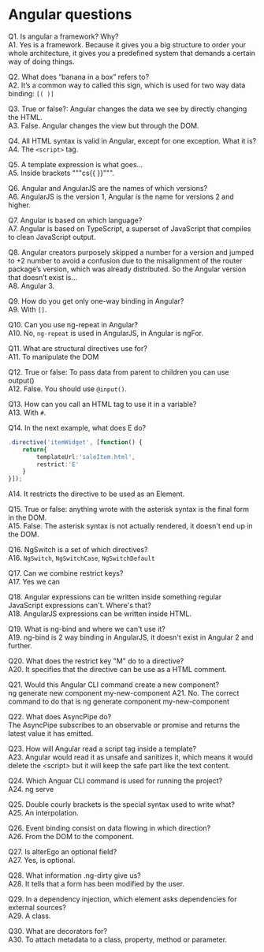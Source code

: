 # Angular questions

Q1. Is angular a framework? Why? <br>
A1. Yes is a framework. Because it gives you a big structure to order your whole architecture, it gives you a predefined system that demands a certain way of doing things.

Q2. What does “banana in a box” refers to? <br>
A2. It’s a common way to called this sign, which is used for two way data binding: `[( )]`

Q3. True or false?: Angular changes the data we see by directly changing the HTML.<br>
A3. False. Angular changes the view but through the DOM.

Q4. All HTML syntax is valid in Angular, except for one exception. What it is? <br>
A4. The `<script>` tag.

Q5. A template expression is what goes…<br>
A5. Inside brackets """cs{{  }}""".

Q6. Angular and AngularJS are the names of which versions?<br>
A6. AngularJS is the version 1, Angular is the name for versions 2 and higher.

Q7. Angular is based on which language?<br>
A7. Angular is based on TypeScript, a superset of JavaScript that compiles to clean JavaScript output.

Q8. Angular creators purposely skipped a number for a version and jumped to +2 number to avoid a confusion due to the misalignment of the router package’s version, which was already distributed. So the Angular version that doesn’t exist is...<br>
A8. Angular 3.

Q9. How do you get only one-way binding in Angular?<br>
A9. With `[]`.

Q10. Can you use ng-repeat in Angular?<br>
A10. No, `ng-repeat` is used in AngularJS, in Angular is ngFor.

Q11. What are structural directives use for?<br>
A11. To manipulate the DOM

Q12. True or false: To pass data from parent to children you can use output()<br>
A12. False. You should use `@input()`.

Q13. How can you call an HTML tag to use it in a variable?<br>
A13. With `#`.

Q14. In the next example, what does E do?<br>

```Typescript
.directive('itemWidget', [function() {
	return{
		templateUrl:'saleItem.html',
		restrict:'E'
	}
}]);
```

A14. It restricts the directive to be used as an Element.

Q15. True or false: anything wrote with the asterisk syntax is the final form in the DOM.<br>
A15. False. The asterisk syntax is not actually rendered, it doesn't end up in the DOM.

Q16. NgSwitch is a set of which directives?<br>
A16. `NgSwitch`, `NgSwitchCase`, `NgSwitchDefault`

Q17. Can we combine restrict keys?<br>
A17. Yes we can

Q18. Angular expressions can be written inside something regular JavaScript expressions can't. Where's that?<br>
A18. AngularJS expressions can be written inside HTML.

Q19. What is ng-bind and where we can't use it?<br>
A19. ng-bind is 2 way binding in AngularJS, it doesn't exist in Angular 2 and further.

Q20. What does the restrict key "M" do to a directive?<br>
A20. It specifies that the directive can be use as a HTML comment.

Q21. Would this Angular CLI command create a new component?<br>
ng generate new component my-new-component
A21. No. The correct command to do that is ng generate component my-new-component

Q22. What does AsyncPipe do?<br>
The AsyncPipe subscribes to an observable or promise and returns the latest value it has emitted.

Q23. How will Angular read a script tag inside a template?<br>
A23. Angular would read it as unsafe and sanitizes it, which means it would delete the &lt;script> but it will keep the safe part like the text content.

Q24. Which Anguar CLI command is used for running the project?<br>
A24. ng serve

Q25. Double courly brackets is the special syntax used to write what?<br>
A25. An interpolation.

Q26. Event binding consist on data flowing in which direction?<br>
A26. From the DOM to the component.

Q27. Is alterEgo an optional field?<br>
A27. Yes, is optional.

Q28. What information .ng-dirty give us?<br>
A28. It tells that a form has been modified by the user.

Q29. In a dependency injection, which element asks dependencies for external sources?<br>
A29. A class.

Q30. What are decorators for?<br>
A30. To attach metadata to a class, property, method or parameter.
